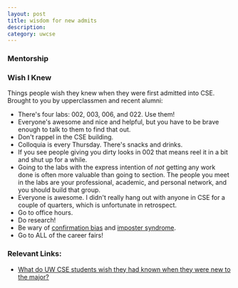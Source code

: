 ```yaml
---
layout: post
title: wisdom for new admits
description:
category: uwcse
---
```


### Mentorship

### Wish I Knew
Things people wish they knew when they were first admitted into CSE. Brought to you by upperclassmen and recent alumni:

* There's four labs: 002, 003, 006, and 022. Use them!
* Everyone's awesome and nice and helpful, but you have to be brave enough to talk to them to find that out.
* Don't rappel in the CSE building.
* Colloquia is every Thursday. There's snacks and drinks.
* If you see people giving you dirty looks in 002 that means reel it in a bit and shut up for a while.
* Going to the labs with the express intention of *not* getting any work done is often more valuable than going to section. The people you meet in the labs are your professional, academic, and personal network, and you should build that group. 
* Everyone is awesome. I didn't really hang out with anyone in CSE for a couple of quarters, which is unfortunate in retrospect.
* Go to office hours.
* Do research!
* Be wary of [confirmation bias](http://en.wikipedia.org/wiki/Confirmation_bias) and [imposter syndrome](http://en.wikipedia.org/wiki/Impostor_syndrome).
* Go to ALL of the career fairs!

### Relevant Links:
* [What do UW CSE students wish they had known when they were new to the major?](https://www.quora.com/What-do-UW-CSE-students-wish-they-had-known-when-they-were-new-to-the-major)